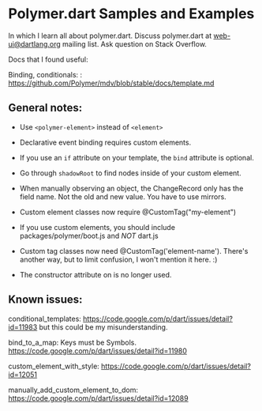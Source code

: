 # Polymer.dart Samples and Examples

In which I learn all about polymer.dart. Discuss polymer.dart at
web-ui@dartlang.org mailing list. Ask question on Stack Overflow.

Docs that I found useful:

Binding, conditionals:
: https://github.com/Polymer/mdv/blob/stable/docs/template.md

## General notes:

* Use `<polymer-element>` instead of `<element>`

* Declarative event binding requires custom elements.

* If you use an `if` attribute on your template, the `bind` attribute
  is optional.
  
* Go through `shadowRoot` to find nodes inside of your custom element.

* When manually observing an object, the ChangeRecord only has the field name.
  Not the old and new value. You have to use mirrors.
  
* Custom element classes now require @CustomTag("my-element")

* If you use custom elements, you should include packages/polymer/boot.js
  and *NOT* dart.js
  
* Custom tag classes now need @CustomTag('element-name'). There's another
  way, but to limit confusion, I won't mention it here. :)
  
* The constructor attribute on <polymer-element> is no longer used.
  
## Known issues:

conditional_templates:
https://code.google.com/p/dart/issues/detail?id=11983 but this could be
my misunderstanding.

bind_to_a_map:
Keys must be Symbols. https://code.google.com/p/dart/issues/detail?id=11980

custom_element_with_style:
https://code.google.com/p/dart/issues/detail?id=12051

manually_add_custom_element_to_dom:
https://code.google.com/p/dart/issues/detail?id=12089
